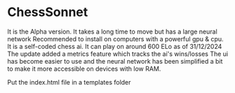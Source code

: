 # ChessSonnet
It is the Alpha version. It takes a long time to move but has a large neural network
Recommended to install on computers with a powerful gpu & cpu.
It is a self-coded chess ai. It can play on around 600 ELo as of 31/12/2024
The update added a metrics feature which tracks the ai's wins/losses
The ui has become easier to use and the neural network has been simplified a bit to make it more accessible on devices with low RAM.

Put the index.html file in a templates folder
